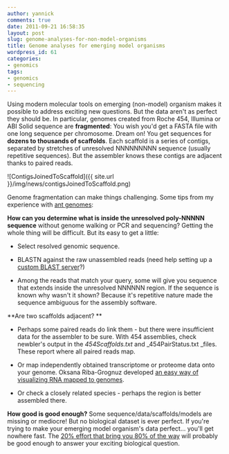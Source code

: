 ```yaml
---
author: yannick
comments: true
date: 2011-09-21 16:58:35
layout: post
slug: genome-analyses-for-non-model-organisms
title: Genome analyses for emerging model organisms
wordpress_id: 61
categories:
- genomics
tags:
- genomics
- sequencing
---
```


Using modern molecular tools on emerging (non-model) organism makes it possible to address exciting new questions. But the data aren't as perfect they should be. In particular, genomes created from Roche 454, Illumina or ABI Solid sequence are **fragmented**: You wish you'd get a FASTA file with one long sequence per chromosome. Dream on! You get sequences for **dozens to thousands of scaffolds**. Each scaffold is a series of contigs, separated by stretches of unresolved NNNNNNNNN sequence (usually repetitive sequences). But the assembler knows these contigs are adjacent thanks to paired reads.




 




![ContigsJoinedToScaffold]({{ site.url }}/img/news/contigsJoinedToScaffold.png)




Genome fragmentation can make things challenging. Some tips from my experience with [ant genomes](http://www.antgenomes.org):




**How can you determine what is inside the unresolved poly-NNNNN sequence** without genome walking or PCR and sequencing? Getting the whole thing will be difficult. But its easy to get a little:






  * Select resolved genomic sequence.


  * BLASTN against the raw unassembled reads (need help setting up a [custom BLAST server](http://www.sequenceserver.com)?)


  * Among the reads that match your query, some will give you sequence that extends inside the unresolved NNNNNN region. If the sequence is known why wasn't it shown? Because it's repetitive nature made the sequence ambiguous for the assembly software.




**Are two scaffolds adjacent? **






  * Perhaps some paired reads do link them - but there were insufficient data for the assembler to be sure. With 454 assemblies, check newbler's output in the _454Scaffolds.txt_ and _454PairStatus.txt _files. These report where all paired reads map.


  * Or map independently obtained transcriptome or proteome data onto your genome. Oksana Riba-Grognuz developed [an easy way of visualizing RNA mapped to genomes](https://github.com/ksanao/TGNet). 


  * Or check a closely related species - perhaps the region is better assembled there.




**How good is good enough?** Some sequence/data/scaffolds/models are missing or mediocre! But no biological dataset is ever perfect. If you're trying to make your emerging model organism's data perfect... you'll get nowhere fast. The [20% effort that bring you 80% of the way](http://en.wikipedia.org/wiki/Pareto_principle) will probably be good enough to answer your exciting biological question.








 

